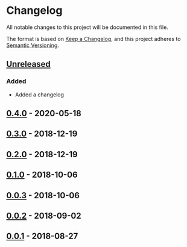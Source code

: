 # Changelog
All notable changes to this project will be documented in this file.

The format is based on [Keep a Changelog][clog], and this project adheres to [Semantic Versioning][semver].

## [Unreleased]

### Added
- Added a changelog

## [0.4.0] - 2020-05-18

## [0.3.0] - 2018-12-19

## [0.2.0] - 2018-12-19

## [0.1.0] - 2018-10-06

## [0.0.3] - 2018-10-06

## [0.0.2] - 2018-09-02

## [0.0.1] - 2018-08-27


[unreleased]: https://github.com/spapanik/pygatherer/compare/0.4.0...master
[0.4.0]: https://github.com/spapanik/pygatherer/compare/0.3.0...v0.4.0
[0.3.0]: https://github.com/spapanik/pygatherer/compare/0.2.0...v0.3.0
[0.2.0]: https://github.com/spapanik/pygatherer/compare/0.1.0...v0.2.0
[0.1.0]: https://github.com/spapanik/pygatherer/compare/0.0.3...v0.1.0
[0.0.3]: https://github.com/spapanik/pygatherer/compare/0.0.2...v0.0.3
[0.0.2]: https://github.com/spapanik/pygatherer/compare/v0.0.1...v0.0.2
[0.0.1]: https://github.com/spapanik/pygatherer/releases/tag/v0.0.1

[clog]: https://keepachangelog.com/en/1.0.0/
[semver]: https://semver.org/spec/v2.0.0.html
